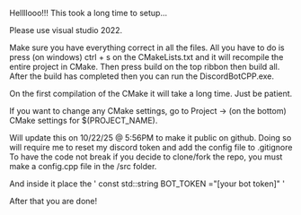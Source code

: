Hellllooo!!!
This took a long time to setup...

Please use visual studio 2022.

Make sure you have everything correct in all the files. All you have to do is press (on windows) ctrl + s on the CMakeLists.txt and it will recompile the
entire project in CMake. Then press build on the top ribbon then build all. After the build has completed then you can run the DiscordBotCPP.exe.

On the first compilation of the CMake it will take a long time. Just be patient.

If you want to change any CMake settings, go to Project -> (on the bottom) CMake settings for $(PROJECT_NAME).

Will update this on 10/22/25 @ 5:56PM to make it public on github.
Doing so will require me to reset my discord token and add the config file to .gitignore
To have the code not break if you decide to clone/fork the repo, you must make a config.cpp file in the /src folder.

And inside it place the '  const std::string BOT_TOKEN ="[your bot token]"  '

After that you are done!
